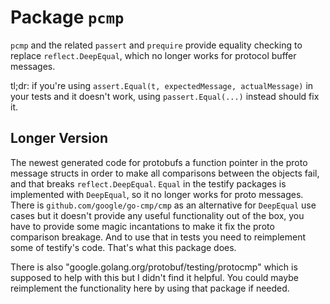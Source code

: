 # Package `pcmp`

`pcmp` and the related `passert` and `prequire` provide equality checking to
replace `reflect.DeepEqual`, which no longer works for protocol buffer
messages.

tl;dr: if you're using `assert.Equal(t, expectedMessage, actualMessage)` in
your tests and it doesn't work, using `passert.Equal(...)` instead should fix
it.

## Longer Version

The newest generated code for protobufs a function pointer in the proto message
structs in order to make all comparisons between the objects fail, and that
breaks `reflect.DeepEqual`. `Equal` in the testify packages is implemented with
`DeepEqual`, so it no longer works for proto messages. There is
`github.com/google/go-cmp/cmp` as an alternative for `DeepEqual` use cases but
it doesn't provide any useful functionality out of the box, you have to provide
some magic incantations to make it fix the proto comparison breakage. And to
use that in tests you need to reimplement some of testify's code. That's what
this package does.

There is also "google.golang.org/protobuf/testing/protocmp" which is supposed
to help with this but I didn't find it helpful. You could maybe reimplement the
functionality here by using that package if needed.

